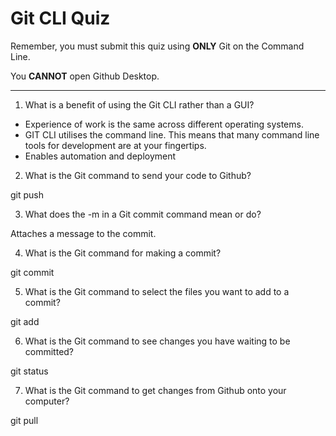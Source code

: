 # Git CLI Quiz

Remember, you must submit this quiz using **ONLY** Git on the Command Line.

You **CANNOT** open Github Desktop.

---

1. What is a benefit of using the Git CLI rather than a GUI?

- Experience of work is the same across different operating systems.
- GIT CLI utilises the command line. This means that many command line tools for development are at your fingertips.
- Enables automation and deployment

2. What is the Git command to send your code to Github?

git push

3. What does the -m in a Git commit command mean or do?

Attaches a message to the commit.

4. What is the Git command for making a commit?

git commit

5. What is the Git command to select the files you want to add to a commit?

git add

6. What is the Git command to see changes you have waiting to be committed?

git status

7. What is the Git command to get changes from Github onto your computer?

git pull <RemoteName> <BranchName>

<!-- Write your answer here -->
